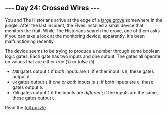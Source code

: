 ## --- Day 24: Crossed Wires ---
You and The Historians arrive at the edge of a [large grove](/2022/day/23) somewhere in the jungle. After the last incident, the Elves installed a small device that monitors the fruit. While The Historians search the grove, one of them asks if you can take a look at the monitoring device; apparently, it's been malfunctioning recently.

The device seems to be trying to produce a number through some boolean logic gates. Each gate has two inputs and one output. The gates all operate on values that are either <em>true</em> (<code>1</code>) or <em>false</em> (<code>0</code>).


 - <code>AND</code> gates output <code>1</code> if <em>both</em> inputs are <code>1</code>; if either input is <code>0</code>, these gates output <code>0</code>.
 - <code>OR</code> gates output <code>1</code> if <em>one or both</em> inputs is <code>1</code>; if both inputs are <code>0</code>, these gates output <code>0</code>.
 - <code>XOR</code> gates output <code>1</code> if the inputs are <em>different</em>; if the inputs are the same, these gates output <code>0</code>.

Read the [full puzzle](https://adventofcode.com/2024/day/24).
